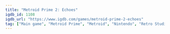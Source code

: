 ```yaml
---
title: "Metroid Prime 2: Echoes"
igdb_id: 1108
igdb_url: "https://www.igdb.com/games/metroid-prime-2-echoes"
tag: ["Main game", "Metroid Prime", "Metroid", "Nintendo", "Retro Studios", "Shooter", "Platform", "Puzzle", "Adventure", "Single player", "Multiplayer", "First person", "Action", "Science fiction"]
---
```

